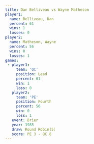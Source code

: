 ```yaml
---
title: Dan Belliveau vs Wayne Matheson
player1:               
  name: Belliveau, Dan 
  percent: 61          
  wins: 1              
  losses: 0            
player2:               
  name: Matheson, Wayne
  percent: 56          
  wins: 0              
  losses: 1            
games:
 - player1:        
     team: 'QC'    
     position: Lead
     percent: 61   
     win: 1        
     loss: 0       
   player2:          
     team: 'PE'      
     position: Fourth
     percent: 56     
     win: 0          
     loss: 1         
   event: Brier        
   year: 1985          
   draw: Round Robin(5)
   score: PE 3 - QC 8  
---
```

